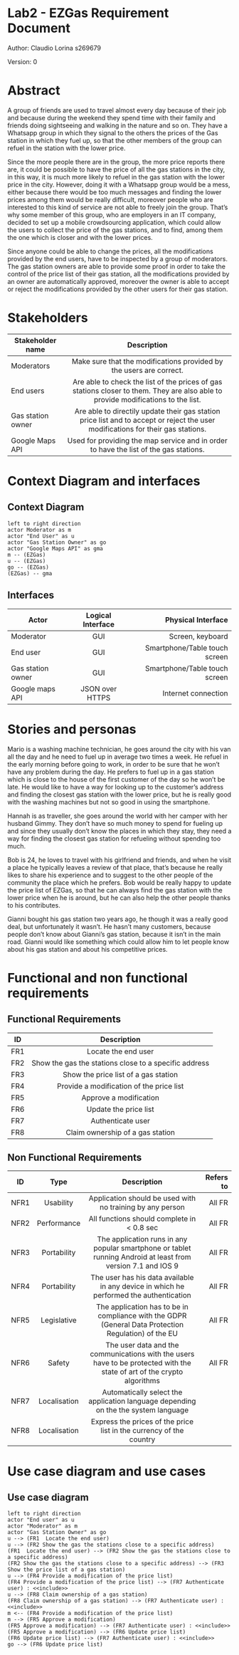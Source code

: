 # Lab2 - EZGas Requirement Document

Author: Claudio Lorina s269679

Version: 0

# Abstract
A group of friends are used to travel almost every day because of their job and because during the weekend they spend time with their family and friends doing sightseeing and walking in the nature and so on. They have a Whatsapp group in which they signal to the others the prices of the Gas station in which they fuel up, so that the other members of the group can refuel in the station with the lower price.

Since the more people there are in the group, the more price reports there are, it could be possible to have the price of all the gas stations in the city, in this way, it is much more likely to refuel in the gas station with the lower price in the city. However, doing it with a Whatsapp group would be a mess, either because there would be too much messages and finding the lower prices among them would be really difficult, moreover people who are interested to this kind of service are not able to freely join the group. That’s why some member of this group, who are employers in an IT company, decided to set up a mobile crowdsourcing application, which could allow the users to collect the price of the gas stations, and to find, among them the one which is closer and with the lower prices. 

Since anyone could be able to change the prices, all the modifications provided by the end users, have to be inspected by a group of moderators. 
The gas station owners are able to provide some proof in order to take the control of the price list of their gas station, all the modifications provided by an owner are automatically approved, moreover the owner is able to accept or reject the modifications provided by the other users for their gas station. 

# Stakeholders

| Stakeholder name  | Description | 
| ----------------- |:-----------:|
| Moderators        |Make sure that the modifications provided by the users are correct.| 
| End users         |Are able to check the list of the prices of gas stations closer to them. They are also able to provide modifications to the list.| 
| Gas station owner |Are able to directily update their gas station price list and to accept or reject the user modifications for their gas stations.| 
| Google Maps API   |Used for providing the map service and in order to have the list of the gas stations.| 

# Context Diagram and interfaces

## Context Diagram

```plantuml
left to right direction
actor Moderator as m
actor "End User" as u
actor "Gas Station Owner" as go
actor "Google Maps API" as gma
m -- (EZGas)
u -- (EZGas)
go -- (EZGas)
(EZGas) -- gma

```

## Interfaces
| Actor | Logical Interface | Physical Interface  |
| ------------- |:-------------:| -----:|
|Moderator         |GUI             |Screen, keyboard|
|End user          |GUI             |Smartphone/Table touch screen|
|Gas station owner |GUI             |Smartphone/Table touch screen|
|Google maps API   |JSON over HTTPS |Internet connection|

# Stories and personas
Mario is a washing machine technician, he goes around the city with his van all the day and he need to fuel up in average two times a week. He refuel in the early morning before going to work, in order to be sure that he won’t have any problem during the day. He prefers to fuel up in a gas station which is close to the house of the first customer of the day so he won’t be late.
He would like to have a way for looking up to the customer’s address and finding the closest gas station with the lower price, but he is really good with the washing machines but not so good in using the smartphone.

Hannah is as traveller, she goes around the world with her camper with her husband Gimmy. They don’t have so much money to spend for fueling up and since they usually don’t know the places in which they stay, they need a way for finding the closest gas station for refueling without spending too much.

Bob is 24, he loves to travel with his girlfriend and friends, and when he visit a place he typically leaves a review of that place, that’s because he really likes to share his experience and to suggest to the other people of the community the place which he prefers. Bob would be really happy to update the price list of EZGas, so that he can always find the gas station with the lower price when he is around, but he can also help the other people thanks to his contributes.  

Gianni bought his gas station two years ago, he though it was a really good deal, but unfortunately it wasn’t. He hasn’t many customers, because people don’t know about Gianni’s gas station, because it isn’t in the main road. Gianni would like something which could allow him to let people know about his gas station and about his competitive prices. 

# Functional and non functional requirements

## Functional Requirements

| ID        | Description  |
| ------------- |:-------------:| 
|  FR1          | Locate the end user |  
|  FR2          | Show the gas the stations close to a specific address  |
|  FR3          | Show the price list of a gas station |
|  FR4          | Provide a modification of the price list |
|  FR5          | Approve a modification |
|  FR6          | Update the price list |
|  FR7          | Authenticate user |
|  FR8          | Claim ownership of a gas station |

## Non Functional Requirements

| ID        | Type         | Description  | Refers to |
| ------------- |:-------------:| :-----:| -----:|
|  NFR1     | Usability   | Application should be used with no training by any person                                                    | All FR |
|  NFR2     | Performance | All functions should complete in < 0.8 sec                                                                   | All FR |
|  NFR3     | Portability | The application runs in any popular smartphone or tablet running Android at least from version 7.1 and IOS 9 | All FR |
|  NFR4     | Portability | The user has his data available in any device in which he performed the authentication                       | All FR |
|  NFR5     | Legislative | The application has to be in compliance with the GDPR (General Data Protection Regulation) of the EU         | All FR |
|  NFR6     | Safety      | The user data and the communications with the users have to be protected with the state of art of the crypto algorithms         | All FR |
|  NFR7     | Localisation | Automatically select the application language depending on the the system language ||
|  NFR8     | Localisation | Express the prices of the price list in the currency of the country ||

# Use case diagram and use cases

## Use case diagram

```plantuml
left to right direction
actor "End user" as u
actor "Moderator" as m
actor "Gas Station Owner" as go
u --> (FR1  Locate the end user)
u --> (FR2 Show the gas the stations close to a specific address)
(FR1  Locate the end user) --> (FR2 Show the gas the stations close to a specific address)
(FR2 Show the gas the stations close to a specific address) --> (FR3 Show the price list of a gas station)
u --> (FR4 Provide a modification of the price list)
(FR4 Provide a modification of the price list) --> (FR7 Authenticate user) : <<include>>
u --> (FR8 Claim ownership of a gas station)
(FR8 Claim ownership of a gas station) --> (FR7 Authenticate user) : <<include>>
m <-- (FR4 Provide a modification of the price list)
m --> (FR5 Approve a modification)
(FR5 Approve a modification) --> (FR7 Authenticate user) : <<include>>
(FR5 Approve a modification) --> (FR6 Update price list)
(FR6 Update price list) --> (FR7 Authenticate user) : <<include>>
go --> (FR6 Update price list)
```